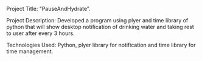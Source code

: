Project Title: “PauseAndHydrate”.

Project Description: Developed a program using plyer and time library of python that will show desktop notification of drinking water and taking rest to user after every 3 hours.

Technologies Used: Python, plyer library for notification and time library for time management.
